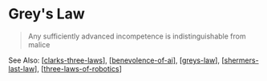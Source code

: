 # Grey's Law
> Any sufficiently advanced incompetence is indistinguishable from malice

See Also: [[clarks-three-laws]], [[benevolence-of-ai]], [[greys-law]], [[shermers-last-law]], [[three-laws-of-robotics]]

[//begin]: # "Autogenerated link references for markdown compatibility"
[clarks-three-laws]: clarks-three-laws "Clark's Three Laws"
[benevolence-of-ai]: benevolence-of-ai "Benevolence of AI"
[greys-law]: greys-law "Grey's Law"
[shermers-last-law]: shermers-last-law "Sherman's Last Law"
[three-laws-of-robotics]: three-laws-of-robotics "Three Laws of Robotics"
[//end]: # "Autogenerated link references"